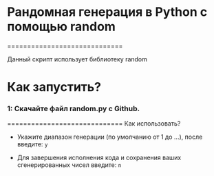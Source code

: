 <h1>Рандомная генерация в Python с помощью random</h1>
  
=============================

Данный скрипт использует библиотеку random

Как запустить?
=============================

<h3>1: Скачайте файл random.py с Github.</h3
2: Запустите файл с помощью Python. (`python random.py` или `python3 random.py`)

<h3>=============================</h3>
Как использовать?

* Укажите диапазон генерации (по умолчанию от 1 до ...), после введите: `y`

* Для завершения исполнения кода и сохранения ваших сгенерированных чисел введите: `n`

